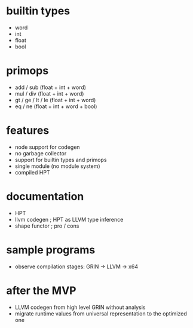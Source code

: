 # builtin types

- word
- int
- float
- bool

# primops

- add / sub (float + int + word)
- mul / div (float + int + word)
- gt / ge / lt / le (float + int + word)
- eq / ne (float + int + word + bool)

# features
- node support for codegen
- no garbage collector
- support for builtin types and primops
- single module (no module system)
- compiled HPT

# documentation
- HPT
- llvm codegen ; HPT as LLVM type inference
- shape functor ; pro / cons

# sample programs
- observe compilation stages: GRIN -> LLVM -> x64

# after the MVP
- LLVM codegen from high level GRIN without analysis
- migrate runtime values from universal representation to the optimized one
